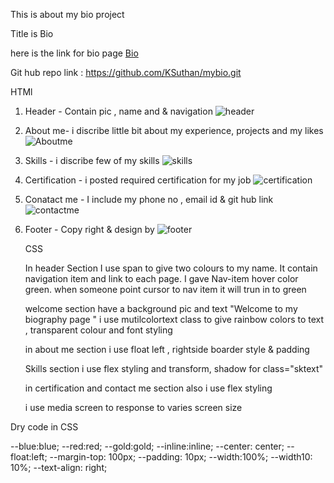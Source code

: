 This is about my bio project




Title is Bio

here is the link for bio page  [Bio](https://www.google.com)
 
 Git hub repo link : https://github.com/KSuthan/mybio.git



HTMl 
1. Header - Contain  pic , name and & navigation
 ![header](https://user-images.githubusercontent.com/91926452/140617353-b242b4bd-6d1d-4607-b466-e71462ba7611.png)

2. About me- i discribe little bit about my experience, projects and my likes 
  ![Aboutme](https://user-images.githubusercontent.com/91926452/140617394-bb2733cf-c759-46d2-a704-57ca8b8454d0.png)


3. Skills - i discribe few of my skills 
   ![skills](https://user-images.githubusercontent.com/91926452/140617408-fcfef3d0-75e4-4621-a282-6288e2e3272f.png)

4. Certification - i posted required certification for my job
   ![certification](https://user-images.githubusercontent.com/91926452/140617411-890e68a8-abba-41a7-86cf-9b5e52ddfcb1.png)

5. Conatact me - I include my phone no , email id & git hub link
  ![contactme](https://user-images.githubusercontent.com/91926452/140617442-e22e6592-7c4a-41d7-8366-3a488bec1e1d.png)


6. Footer - Copy right & design by
  ![footer](https://user-images.githubusercontent.com/91926452/140617421-d77543aa-a7cf-4124-89c1-28cd3b07d0c7.png)


    CSS

    In header Section I use span to give two colours to my name. It contain navigation item and link to each page. I gave Nav-item hover color green. when someone point cursor to nav item it will trun in to green

    welcome section have a background pic and text "Welcome to my biography page " i use mutilcolortext class to give rainbow colors to text , transparent colour and font styling

    in about me section i use float left , rightside boarder style & padding 

    Skills section i use flex styling and transform, shadow for class="sktext"

    in certification and contact me section also i use flex styling

    i use media screen to response to varies screen size


 Dry code in CSS 

   --blue:blue;
  --red:red;
  --gold:gold;
  --inline:inline;
  --center: center;
  --float:left;
  --margin-top: 100px;
  --padding: 10px;
  --width:100%;
  --width10: 10%;
  --text-align: right;


